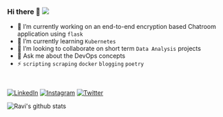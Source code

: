 ### Hi there 👋 [![](https://visitor-badge.glitch.me/badge?page_id=ravi-prakash1907.ravi-prakash1907)]()

<!--
**ravi-prakash1907/ravi-prakash1907**
-->

- 🔭 I’m currently working on an end-to-end encryption based Chatroom application using `flask`
- 🌱 I’m currently learning `Kubernetes`
- 👯 I’m looking to collaborate on short term `Data Analysis` projects
- 💬 Ask me about the DevOps concepts
- ⚡ `scripting` `scraping` `docker` `blogging` `poetry`

<br />

[![LinkedIn](https://img.shields.io/static/v1.svg?label=Connect&message=@Ravi&color=grey&logo=linkedin&labelColor=0088ff&style=social)](https://www.linkedin.com/in/ravi-prakash1907/) 
[![Instagram](https://img.shields.io/badge/Instagram-follow-0088ff.svg?logo=instagram&logoColor=white)](https://www.instagram.com/ravi_prakash1907/) 
[![Twitter](https://img.shields.io/badge/Twitter-follow-0088ff.svg?logo=twitter&logoColor=white)](https://twitter.com/73MP0R4L/) 

<!-- Stats -->
![Ravi's github stats](https://github-readme-stats.vercel.app/api?username=ravi-prakash1907&count_private=true&show_icons=true&&hide_border=true)


<!--
- 🤔 I’m looking for help with ...
- 📫 How to reach me: ...
- 😄 Pronouns: ...
:smile: Fun fact: `1 commit a day, keeps the whiteness away`
-->
